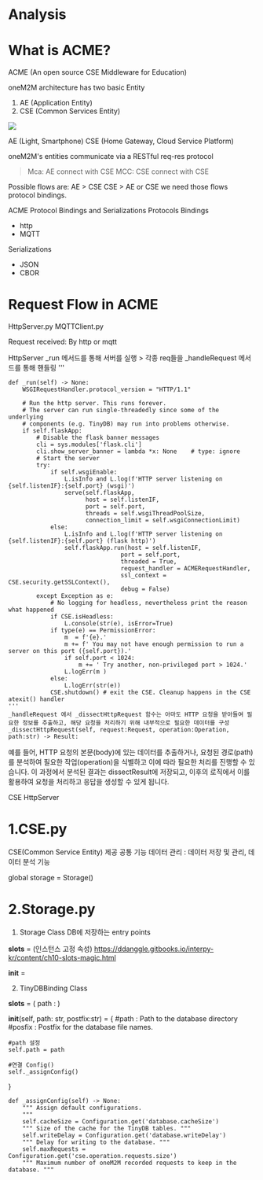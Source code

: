 # Analysis

# What is ACME?
ACME (An open source CSE Middleware for Education)

oneM2M architecture has two basic Entity
1. AE (Application Entity)
2. CSE (Common Services Entity)

<img src="http://www.onem2m.org/images/app_dev_guide/ArchImg.png">

AE (Light, Smartphone)
CSE (Home Gateway, Cloud Service Platform)

oneM2M's entities communicate via a RESTful req-res protocol
> Mca: AE connect with CSE
> MCC: CSE connect with CSE

Possible flows are:
AE > CSE
CSE > AE or CSE
we need those flows protocol bindings.

ACME Protocol Bindings and Serializations
Protocols Bindings
- http
- MQTT

Serializations
- JSON
- CBOR


# Request Flow in ACME
HttpServer.py
MQTTClient.py

Request received: By http or mqtt

HttpServer
	_run 메서드를 통해 서버를 실행 > 각종 req들을 _handleRequest 메서드를 통해 핸들링
 '''
 
	def _run(self) -> None:
		WSGIRequestHandler.protocol_version = "HTTP/1.1"

		# Run the http server. This runs forever.
		# The server can run single-threadedly since some of the underlying
		# components (e.g. TinyDB) may run into problems otherwise.
		if self.flaskApp:
			# Disable the flask banner messages
			cli = sys.modules['flask.cli']
			cli.show_server_banner = lambda *x: None 	# type: ignore
			# Start the server
			try:
				if self.wsgiEnable:
					L.isInfo and L.log(f'HTTP server listening on {self.listenIF}:{self.port} (wsgi)')
					serve(self.flaskApp, 
		   				  host = self.listenIF, 
						  port = self.port, 
						  threads = self.wsgiThreadPoolSize, 
						  connection_limit = self.wsgiConnectionLimit)
				else:
					L.isInfo and L.log(f'HTTP server listening on {self.listenIF}:{self.port} (flask http)')
					self.flaskApp.run(host = self.listenIF, 
									port = self.port,
									threaded = True,
									request_handler = ACMERequestHandler,
									ssl_context = CSE.security.getSSLContext(),
									debug = False)
			except Exception as e:
				# No logging for headless, nevertheless print the reason what happened
				if CSE.isHeadless:
					L.console(str(e), isError=True)
				if type(e) == PermissionError:
					m  = f'{e}.'
					m += f' You may not have enough permission to run a server on this port ({self.port}).'
					if self.port < 1024:
						m += ' Try another, non-privileged port > 1024.'
					L.logErr(m )
				else:
					L.logErr(str(e))
				CSE.shutdown() # exit the CSE. Cleanup happens in the CSE atexit() handler
    '''
	_handleRequest 에서 _dissectHttpRequest 함수는 아마도 HTTP 요청을 받아들여 필요한 정보를 추출하고, 해당 요청을 처리하기 위해 내부적으로 필요한 데이터를 구성
 	_dissectHttpRequest(self, request:Request, operation:Operation, path:str) -> Result:

예를 들어, HTTP 요청의 본문(body)에 있는 데이터를 추출하거나, 요청된 경로(path)를 분석하여 필요한 작업(operation)을 식별하고 이에 따라 필요한 처리를 진행할 수 있습니다. 이 과정에서 분석된 결과는 dissectResult에 저장되고, 이후의 로직에서 이를 활용하여 요청을 처리하고 응답을 생성할 수 있게 됩니다.









CSE
HttpServer





# 1.CSE.py
CSE(Common Service Entity) 제공 공통 기능
데이터 관리 : 데이터 저장 및 관리, 데이터 분석 기능

global storage = Storage()

# 2.Storage.py

1) Storage Class 
DB에 저장하는 entry points

__slots__ = (인스턴스 고정 속성)
https://ddanggle.gitbooks.io/interpy-kr/content/ch10-slots-magic.html

__init__ = 

2) TinyDBBinding Class

__slots__ =  (
    path : 
)

__init__(self, path: str, postfix:str) = {
    #path : Path to the database directory
    #posfix : Postfix for the database file names.

    #path 설정
    self.path = path

    #연결 Config()
    self._assignConfig()


}


	def _assignConfig(self) -> None:
		"""	Assign default configurations.
		"""
		self.cacheSize = Configuration.get('database.cacheSize')
		""" Size of the cache for the TinyDB tables. """
		self.writeDelay = Configuration.get('database.writeDelay')
		""" Delay for writing to the database. """
		self.maxRequests = Configuration.get('cse.operation.requests.size')
		""" Maximum number of oneM2M recorded requests to keep in the database. """




